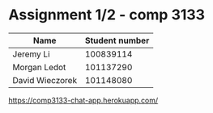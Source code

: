 Assignment 1/2 - comp 3133
=====



Name | Student number
-------|-------
Jeremy Li | 100839114
Morgan Ledot | 101137290
David Wieczorek | 101148080


https://comp3133-chat-app.herokuapp.com/

